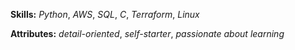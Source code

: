 **Skills:** _Python_, _AWS_, _SQL_, _C_, _Terraform_, _Linux_

**Attributes:** _detail-oriented_, _self-starter_, _passionate about learning_
